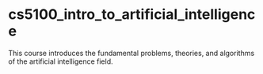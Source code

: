 # cs5100_intro_to_artificial_intelligence
This course introduces the fundamental problems, theories, and algorithms of the artificial intelligence field.
